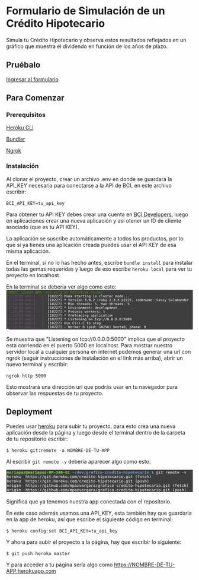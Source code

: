 #  Formulario de Simulación de un Crédito Hipotecario

Simula tu Crédito Hipotecario y observa estos resultados reflejados en un gráfico que muestra el dividendo en función de los años de plazo.

## Pruébalo

[Ingresar al formulario](https://credito-hipotecario.herokuapp.com/)


## Para Comenzar

### Prerequisitos

[Heroku CLI](https://devcenter.heroku.com/articles/heroku-cli)

[Bundler](http://bundler.io/)

[Ngrok](https://ngrok.com/download)


### Instalación

Al clonar el proyecto, crear un archivo .env en donde se guardará la API_KEY necesaria para conectarse a la API de BCI, en este archivo escribir:

```
BCI_API_KEY=tu_api_key
```

Para obtener tu API KEY debes crear una cuenta en [BCI Developers](https://developers.bci.cl), luego en aplicaciones crear una nueva aplicación y así otener un ID de cliente asociado (que es tu API KEY).

La aplicación se suscribe automáticamente a todos los productos, por lo que si ya tienes una aplicación creada puedes usar el API KEY de esa misma aplicación.

En el terminal, si no lo has hecho antes, escribe `bundle install` para instalar todas las gemas requeridas y luego de eso escribe `heroku local` para ver tu proyecto en localhost.

En la terminal se debería ver algo como esto:
![heroku](https://raw.githubusercontent.com/BciOpenBanking/grafico-credito-hipotecario/master/public/heroku.png)

Se muestra que "Listening on tcp://0.0.0.0:5000" implica que el proyecto esta corriendo en el puerto 5000 en localhost. Para mostrar nuestro servidor local a cualquier persona en internet podemos generar una url con ngrok (seguir instrucciones de instalación en el link más arriba), abrir un nuevo terminal y escribir:

```
ngrok http 5000
```

Esto mostrará una dirección url que podrás usar en tu navegador para observar las respuestas de tu proyecto.


## Deployment

Puedes usar [heroku](https://dashboard.heroku.com/) para subir tu proyecto, para esto crea una nueva aplicación desde la página y luego desde el terminal dentro de la carpeta de tu repositorio escribir:

```
$ heroku git:remote -a NOMBRE-DE-TU-APP
```

Al escribir `git remote -v` debería aparecer algo como esto:

![github](https://raw.githubusercontent.com/BciOpenBanking/grafico-credito-hipotecario/master/public/git-remote.png)

Significa que ya tenemos nuestra app conectada con el repositorio.

En este caso además usamos una API_KEY, esta también hay que guardarla en la app de heroku, así que escribe el siguiente código en terminal:

```
$ heroku config:set BCI_API_KEY=tu_api_key
```

Y ahora para subir el proyecto a la página, hay que escribir lo siguiente:

```
$ git push heroku master
```

Y para acceder a tu página sería algo como https://NOMBRE-DE-TU-APP.herokuapp.com
